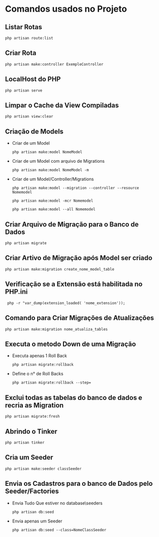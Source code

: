 # Comandos usados no Projeto #

## Listar Rotas ##

    php artisan route:list

## Criar Rota ##

    php artisan make:controller ExempleController

## LocalHost do PHP ##

    php artisan serve

## Limpar o Cache da View Compiladas ##
    
    php artisan view:clear

## Criação de Models ##
    
  - Criar de um Model 
    ```
    php artisan make:model NomeModel
    ```
    
  - Criar de um Model com arquivo de Migrations
    ```
    php artisan make:model NomeModel -m
    ```

  - Criar de um Model/Controller/Migrations
    ```
    php artisan make:model --migration --controller --resource Nomemodel
    ```
   
    ```
    php artisan make:model -mcr Nomemodel 
    ```
     ```
    php artisan make:model --all Nomemodel 
    ```
## Criar Arquivo de Migração para o Banco de Dados ##

    php artisan migrate

## Criar Artivo de Migração após Model ser criado ##

    php artisan make:migration create_nome_model_table 

## Verificação se a Extensão está habilitada no PHP.ini ##

     php -r "var_dump(extension_loaded( 'nome_extension'));

## Comando para Criar Migrações de Atualizações ##

    php artisan make:migration nome_atualiza_tables
    
## Executa o metodo Down de uma Migração ##
    
  - Executa apenas 1 Roll Back
    ```
    php artisan migrate:rollback
    ```
  - Define o n° de Roll Backs
    ```
    php artisan migrate:rollback --step= 
    ```
    
## Exclui todas as tabelas do banco de dados e recria as Migration ##

    php artisan migrate:fresh

## Abrindo o Tinker ##

    php artisan tinker

## Cria um Seeder ##

    php artisan make:seeder classSeeder

## Envia os Cadastros para o banco de Dados pelo Seeder/Factories ##
    
  - Envia Tudo Que estiver no database\seeders
    ```
    php artisan db:seed
    ```
    
  - Envia apenas um Seeder
    ```
    php artisan db:seed --class=NomeClassSeeder
    ```
